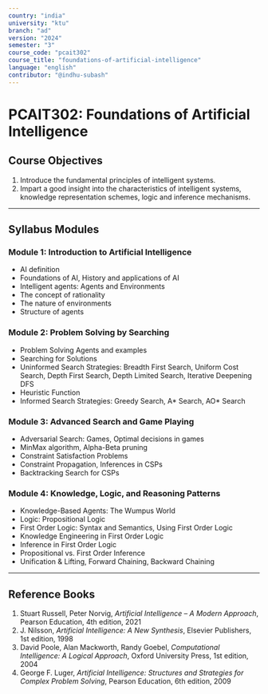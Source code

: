```yaml
--- 
country: "india"
university: "ktu"
branch: "ad" 
version: "2024"
semester: "3"
course_code: "pcait302"
course_title: "foundations-of-artificial-intelligence"
language: "english"
contributor: "@indhu-subash"
---
```


# PCAIT302: Foundations of Artificial Intelligence

## Course Objectives

1. Introduce the fundamental principles of intelligent systems.  
2. Impart a good insight into the characteristics of intelligent systems, knowledge representation schemes, logic and inference mechanisms.  

---

## Syllabus Modules

### Module 1: Introduction to Artificial Intelligence
- AI definition  
- Foundations of AI, History and applications of AI  
- Intelligent agents: Agents and Environments  
- The concept of rationality  
- The nature of environments  
- Structure of agents  

### Module 2: Problem Solving by Searching
- Problem Solving Agents and examples  
- Searching for Solutions  
- Uninformed Search Strategies: Breadth First Search, Uniform Cost Search, Depth First Search, Depth Limited Search, Iterative Deepening DFS  
- Heuristic Function  
- Informed Search Strategies: Greedy Search, A* Search, AO* Search  

### Module 3: Advanced Search and Game Playing
- Adversarial Search: Games, Optimal decisions in games  
- MinMax algorithm, Alpha-Beta pruning  
- Constraint Satisfaction Problems  
- Constraint Propagation, Inferences in CSPs  
- Backtracking Search for CSPs  

### Module 4: Knowledge, Logic, and Reasoning Patterns
- Knowledge-Based Agents: The Wumpus World  
- Logic: Propositional Logic  
- First Order Logic: Syntax and Semantics, Using First Order Logic  
- Knowledge Engineering in First Order Logic  
- Inference in First Order Logic  
- Propositional vs. First Order Inference  
- Unification & Lifting, Forward Chaining, Backward Chaining  

---

## Reference Books

1. Stuart Russell, Peter Norvig, *Artificial Intelligence – A Modern Approach*, Pearson Education, 4th edition, 2021  
2. J. Nilsson, *Artificial Intelligence: A New Synthesis*, Elsevier Publishers, 1st edition, 1998  
3. David Poole, Alan Mackworth, Randy Goebel, *Computational Intelligence: A Logical Approach*, Oxford University Press, 1st edition, 2004  
4. George F. Luger, *Artificial Intelligence: Structures and Strategies for Complex Problem Solving*, Pearson Education, 6th edition, 2009  
